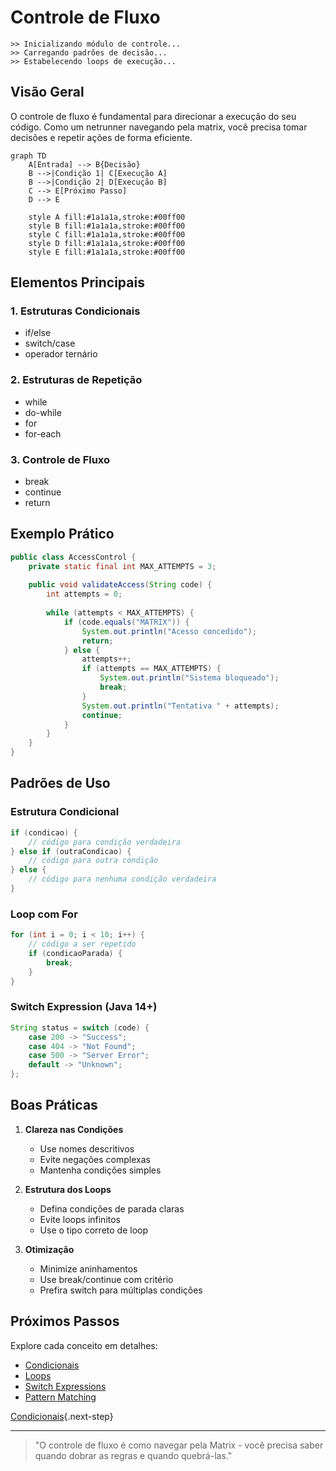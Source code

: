 # Controle de Fluxo

```ascii
>> Inicializando módulo de controle...
>> Carregando padrões de decisão...
>> Estabelecendo loops de execução...
```

## Visão Geral

O controle de fluxo é fundamental para direcionar a execução do seu código. Como um netrunner navegando pela matrix, você precisa tomar decisões e repetir ações de forma eficiente.

```mermaid
graph TD
    A[Entrada] --> B{Decisão}
    B -->|Condição 1| C[Execução A]
    B -->|Condição 2| D[Execução B]
    C --> E[Próximo Passo]
    D --> E
    
    style A fill:#1a1a1a,stroke:#00ff00
    style B fill:#1a1a1a,stroke:#00ff00
    style C fill:#1a1a1a,stroke:#00ff00
    style D fill:#1a1a1a,stroke:#00ff00
    style E fill:#1a1a1a,stroke:#00ff00
```

## Elementos Principais

### 1. Estruturas Condicionais
- if/else
- switch/case
- operador ternário

### 2. Estruturas de Repetição
- while
- do-while
- for
- for-each

### 3. Controle de Fluxo
- break
- continue
- return

## Exemplo Prático

```java
public class AccessControl {
    private static final int MAX_ATTEMPTS = 3;
    
    public void validateAccess(String code) {
        int attempts = 0;
        
        while (attempts < MAX_ATTEMPTS) {
            if (code.equals("MATRIX")) {
                System.out.println("Acesso concedido");
                return;
            } else {
                attempts++;
                if (attempts == MAX_ATTEMPTS) {
                    System.out.println("Sistema bloqueado");
                    break;
                }
                System.out.println("Tentativa " + attempts);
                continue;
            }
        }
    }
}
```

## Padrões de Uso

### Estrutura Condicional
```java
if (condicao) {
    // código para condição verdadeira
} else if (outraCondicao) {
    // código para outra condição
} else {
    // código para nenhuma condição verdadeira
}
```

### Loop com For
```java
for (int i = 0; i < 10; i++) {
    // código a ser repetido
    if (condicaoParada) {
        break;
    }
}
```

### Switch Expression (Java 14+)
```java
String status = switch (code) {
    case 200 -> "Success";
    case 404 -> "Not Found";
    case 500 -> "Server Error";
    default -> "Unknown";
};
```

## Boas Práticas

1. **Clareza nas Condições**
   - Use nomes descritivos
   - Evite negações complexas
   - Mantenha condições simples

2. **Estrutura dos Loops**
   - Defina condições de parada claras
   - Evite loops infinitos
   - Use o tipo correto de loop

3. **Otimização**
   - Minimize aninhamentos
   - Use break/continue com critério
   - Prefira switch para múltiplas condições

## Próximos Passos

Explore cada conceito em detalhes:

- [Condicionais](conditionals.md)
- [Loops](loops.md)
- [Switch Expressions](switch-expressions.md)
- [Pattern Matching](pattern-matching.md)

[Condicionais](conditionals.md){.next-step}

---

> "O controle de fluxo é como navegar pela Matrix - você precisa saber quando dobrar as regras e quando quebrá-las."